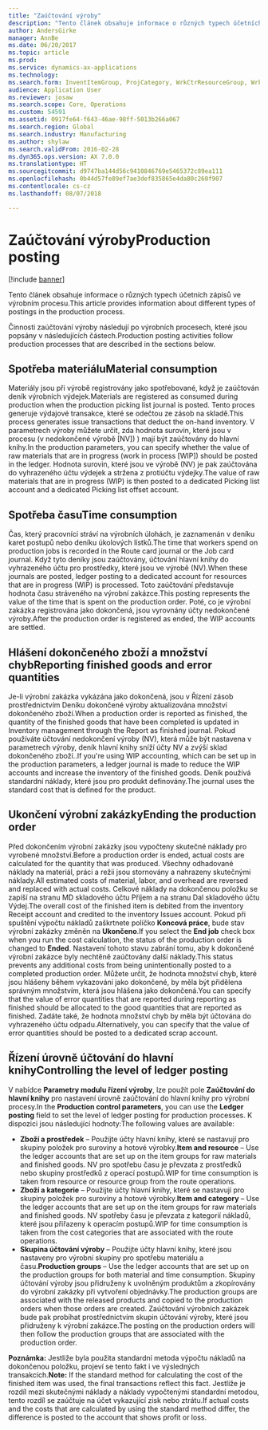 ```yaml
---
title: "Zaúčtování výroby"
description: "Tento článek obsahuje informace o různých typech účetních zápisů ve výrobním procesu."
author: AndersGirke
manager: AnnBe
ms.date: 06/20/2017
ms.topic: article
ms.prod: 
ms.service: dynamics-ax-applications
ms.technology: 
ms.search.form: InventItemGroup, ProjCategory, WrkCtrResourceGroup, WrkCtrTable
audience: Application User
ms.reviewer: josaw
ms.search.scope: Core, Operations
ms.custom: 54591
ms.assetid: 0917fe64-f643-46ae-98ff-5013b266a067
ms.search.region: Global
ms.search.industry: Manufacturing
ms.author: shylaw
ms.search.validFrom: 2016-02-28
ms.dyn365.ops.version: AX 7.0.0
ms.translationtype: HT
ms.sourcegitcommit: d9747ba144d56c9410846769e5465372c89ea111
ms.openlocfilehash: 0b44d57fe89ef7ae3def835865e4da80c260f907
ms.contentlocale: cs-cz
ms.lasthandoff: 08/07/2018

---
```


# <a name="production-posting"></a><span data-ttu-id="d9edd-103">Zaúčtování výroby</span><span class="sxs-lookup"><span data-stu-id="d9edd-103">Production posting</span></span>

[!include [banner](../includes/banner.md)]

<span data-ttu-id="d9edd-104">Tento článek obsahuje informace o různých typech účetních zápisů ve výrobním procesu.</span><span class="sxs-lookup"><span data-stu-id="d9edd-104">This article provides information about different types of postings in the production process.</span></span>

<span data-ttu-id="d9edd-105">Činnosti zaúčtování výroby následují po výrobních procesech, které jsou popsány v následujících částech.</span><span class="sxs-lookup"><span data-stu-id="d9edd-105">Production posting activities follow production processes that are described in the sections below.</span></span>

## <a name="material-consumption"></a><span data-ttu-id="d9edd-106">Spotřeba materiálu</span><span class="sxs-lookup"><span data-stu-id="d9edd-106">Material consumption</span></span>
<span data-ttu-id="d9edd-107">Materiály jsou při výrobě registrovány jako spotřebované, když je zaúčtován deník výrobních výdejek.</span><span class="sxs-lookup"><span data-stu-id="d9edd-107">Materials are registered as consumed during production when the production picking list journal is posted.</span></span> <span data-ttu-id="d9edd-108">Tento proces generuje výdajové transakce, které se odečtou ze zásob na skladě.</span><span class="sxs-lookup"><span data-stu-id="d9edd-108">This process generates issue transactions that deduct the on-hand inventory.</span></span> <span data-ttu-id="d9edd-109">V parametrech výroby můžete určit, zda hodnota surovin, které jsou v procesu (v nedokončené výrobě \[NV\]) ) mají být zaúčtovány do hlavní knihy.</span><span class="sxs-lookup"><span data-stu-id="d9edd-109">In the production parameters, you can specify whether the value of raw materials that are in progress (work in process \[WIP\]) should be posted in the ledger.</span></span> <span data-ttu-id="d9edd-110">Hodnota surovin, které jsou ve výrobě (NV) je pak zaúčtována do vyhrazeného účtu výdejek a stržena z protiúčtu výdejky.</span><span class="sxs-lookup"><span data-stu-id="d9edd-110">The value of raw materials that are in progress (WIP) is then posted to a dedicated Picking list account and a dedicated Picking list offset account.</span></span>

## <a name="time-consumption"></a><span data-ttu-id="d9edd-111">Spotřeba času</span><span class="sxs-lookup"><span data-stu-id="d9edd-111">Time consumption</span></span>
<span data-ttu-id="d9edd-112">Čas, který pracovníci stráví na výrobních úlohách, je zaznamenán v deníku karet postupů nebo deníku úkolových lístků.</span><span class="sxs-lookup"><span data-stu-id="d9edd-112">The time that workers spend on production jobs is recorded in the Route card journal or the Job card journal.</span></span> <span data-ttu-id="d9edd-113">Když tyto deníky jsou zaúčtovány, účtování hlavní knihy do vyhrazeného účtu pro prostředky, které jsou ve výrobě (NV).</span><span class="sxs-lookup"><span data-stu-id="d9edd-113">When these journals are posted, ledger posting to a dedicated account for resources that are in progress (WIP) is processed.</span></span> <span data-ttu-id="d9edd-114">Toto zaúčtování představuje hodnota času stráveného na výrobní zakázce.</span><span class="sxs-lookup"><span data-stu-id="d9edd-114">This posting represents the value of the time that is spent on the production order.</span></span> <span data-ttu-id="d9edd-115">Poté, co je výrobní zakázka registrována jako dokončená, jsou vyrovnány účty nedokončené výroby.</span><span class="sxs-lookup"><span data-stu-id="d9edd-115">After the production order is registered as ended, the WIP accounts are settled.</span></span>

## <a name="reporting-finished-goods-and-error-quantities"></a><span data-ttu-id="d9edd-116">Hlášení dokončeného zboží a množství chyb</span><span class="sxs-lookup"><span data-stu-id="d9edd-116">Reporting finished goods and error quantities</span></span>
<span data-ttu-id="d9edd-117">Je-li výrobní zakázka vykázána jako dokončená, jsou v Řízení zásob prostřednictvím Deníku dokončené výroby aktualizována množství dokončeného zboží.</span><span class="sxs-lookup"><span data-stu-id="d9edd-117">When a production order is reported as finished, the quantity of the finished goods that have been completed is updated in Inventory management through the Report as finished journal.</span></span> <span data-ttu-id="d9edd-118">Pokud používáte účtování nedokončení výroby (NV), která může být nastavena v parametrech výroby, deník hlavní knihy sníží účty NV a zvýší sklad dokončeného zboží..</span><span class="sxs-lookup"><span data-stu-id="d9edd-118">If you're using WIP accounting, which can be set up in the production parameters, a ledger journal is made to reduce the WIP accounts and increase the inventory of the finished goods.</span></span> <span data-ttu-id="d9edd-119">Deník používá standardní náklady, které jsou pro produkt definovány.</span><span class="sxs-lookup"><span data-stu-id="d9edd-119">The journal uses the standard cost that is defined for the product.</span></span>

## <a name="ending-the-production-order"></a><span data-ttu-id="d9edd-120">Ukončení výrobní zakázky</span><span class="sxs-lookup"><span data-stu-id="d9edd-120">Ending the production order</span></span>
<span data-ttu-id="d9edd-121">Před dokončením výrobní zakázky jsou vypočteny skutečné náklady pro vyrobené množství.</span><span class="sxs-lookup"><span data-stu-id="d9edd-121">Before a production order is ended, actual costs are calculated for the quantity that was produced.</span></span> <span data-ttu-id="d9edd-122">Všechny odhadované náklady na materiál, práci a režii jsou stornovány a nahrazeny skutečnými náklady.</span><span class="sxs-lookup"><span data-stu-id="d9edd-122">All estimated costs of material, labor, and overhead are reversed and replaced with actual costs.</span></span> <span data-ttu-id="d9edd-123">Celkové náklady na dokončenou položku se zapíší na stranu MD skladového účtu Příjem a na stranu Dal skladového účtu Výdej.</span><span class="sxs-lookup"><span data-stu-id="d9edd-123">The overall cost of the finished item is debited from the inventory Receipt account and credited to the inventory Issues account.</span></span> <span data-ttu-id="d9edd-124">Pokud při spuštění výpočtu nákladů zaškrtnete políčko **Koncová práce**, bude stav výrobní zakázky změněn na **Ukončeno**.</span><span class="sxs-lookup"><span data-stu-id="d9edd-124">If you select the **End job** check box when you run the cost calculation, the status of the production order is changed to **Ended**.</span></span> <span data-ttu-id="d9edd-125">Nastavení tohoto stavu zabrání tomu, aby k dokončené výrobní zakázce byly nechtěně zaúčtovány další náklady.</span><span class="sxs-lookup"><span data-stu-id="d9edd-125">This status prevents any additional costs from being unintentionally posted to a completed production order.</span></span> <span data-ttu-id="d9edd-126">Můžete určit, že hodnota množství chyb, které jsou hlášeny během vykazování jako dokončené, by měla být přidělena správným množstvím, která jsou hlášena jako dokončená.</span><span class="sxs-lookup"><span data-stu-id="d9edd-126">You can specify that the value of error quantities that are reported during reporting as finished should be allocated to the good quantities that are reported as finished.</span></span> <span data-ttu-id="d9edd-127">Zadáte také, že hodnota množství chyb by měla být účtována do vyhrazeného účtu odpadu.</span><span class="sxs-lookup"><span data-stu-id="d9edd-127">Alternatively, you can specify that the value of error quantities should be posted to a dedicated scrap account.</span></span>

## <a name="controlling-the-level-of-ledger-posting"></a><span data-ttu-id="d9edd-128">Řízení úrovně účtování do hlavní knihy</span><span class="sxs-lookup"><span data-stu-id="d9edd-128">Controlling the level of ledger posting</span></span>
<span data-ttu-id="d9edd-129">V nabídce **Parametry modulu řízení výroby**, lze použít pole **Zaúčtování do hlavní knihy** pro nastavení úrovně zaúčtování do hlavní knihy pro výrobní procesy.</span><span class="sxs-lookup"><span data-stu-id="d9edd-129">In the **Production control parameters**, you can use the **Ledger posting** field to set the level of ledger posting for production processes.</span></span> <span data-ttu-id="d9edd-130">K dispozici jsou následující hodnoty:</span><span class="sxs-lookup"><span data-stu-id="d9edd-130">The following values are available:</span></span>

-   <span data-ttu-id="d9edd-131">**Zboží a prostředek** – Použijte účty hlavní knihy, které se nastavují pro skupiny položek pro suroviny a hotové výrobky.</span><span class="sxs-lookup"><span data-stu-id="d9edd-131">**Item and resource** – Use the ledger accounts that are set up on the item groups for raw materials and finished goods.</span></span> <span data-ttu-id="d9edd-132">NV pro spotřebu času je převzata z prostředků nebo skupiny prostředků z operací postupů.</span><span class="sxs-lookup"><span data-stu-id="d9edd-132">WIP for time consumption is taken from resource or resource group from the route operations.</span></span>
-   <span data-ttu-id="d9edd-133">**Zboží a kategorie** – Použijte účty hlavní knihy, které se nastavují pro skupiny položek pro suroviny a hotové výrobky.</span><span class="sxs-lookup"><span data-stu-id="d9edd-133">**Item and category** – Use the ledger accounts that are set up on the item groups for raw materials and finished goods.</span></span> <span data-ttu-id="d9edd-134">NV spotřeby času je převzata z kategorií nákladů, které jsou přiřazeny k operacím postupů.</span><span class="sxs-lookup"><span data-stu-id="d9edd-134">WIP for time consumption is taken from the cost categories that are associated with the route operations.</span></span>
-   <span data-ttu-id="d9edd-135">**Skupina účtování výroby** – Použijte účty hlavní knihy, které jsou nastaveny pro výrobní skupiny pro spotřebu materiálu a času.</span><span class="sxs-lookup"><span data-stu-id="d9edd-135">**Production groups** – Use the ledger accounts that are set up on the production groups for both material and time consumption.</span></span> <span data-ttu-id="d9edd-136">Skupiny účtování výroby jsou přidruženy k uvolněným produktům a zkopírovány do výrobní zakázky při vytvoření objednávky.</span><span class="sxs-lookup"><span data-stu-id="d9edd-136">The production groups are associated with the released products and copied to the production orders when those orders are created.</span></span> <span data-ttu-id="d9edd-137">Zaúčtování výrobních zakázek bude pak probíhat prostřednictvím skupin účtování výroby, které jsou přidruženy k výrobní zakázce.</span><span class="sxs-lookup"><span data-stu-id="d9edd-137">The posting on the production orders will then follow the production groups that are associated with the production order.</span></span>

<span data-ttu-id="d9edd-138">**Poznámka:** Jestliže byla použita standardní metoda výpočtu nákladů na dokončenou položku, projeví se tento fakt i ve výsledných transakcích.</span><span class="sxs-lookup"><span data-stu-id="d9edd-138">**Note:** If the standard method for calculating the cost of the finished item was used, the final transactions reflect this fact.</span></span> <span data-ttu-id="d9edd-139">Jestliže je rozdíl mezi skutečnými náklady a náklady vypočtenými standardní metodou, tento rozdíl se zaúčtuje na účet vykazující zisk nebo ztrátu.</span><span class="sxs-lookup"><span data-stu-id="d9edd-139">If actual costs and the costs that are calculated by using the standard method differ, the difference is posted to the account that shows profit or loss.</span></span>




